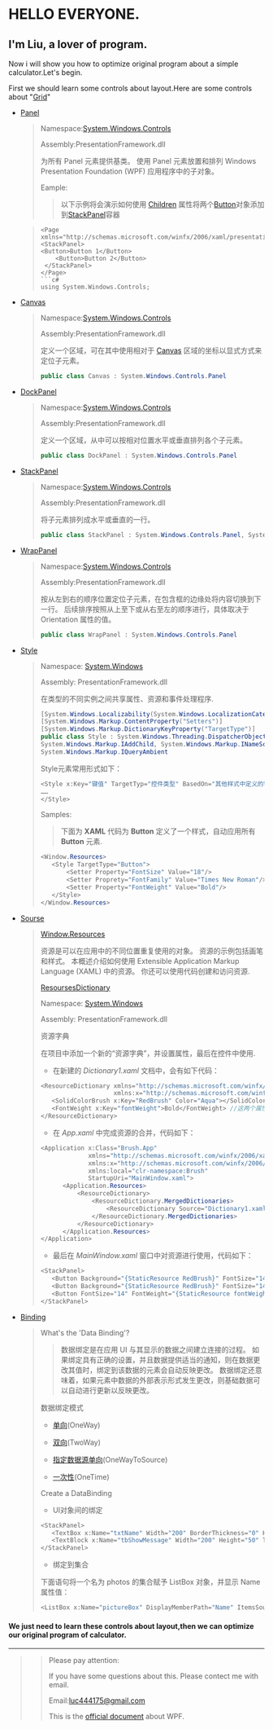 # HELLO EVERYONE.
## I'm Liu, a lover of program.

Now i will show you how to optimize original program about a simple calculator.Let's begin.

First we should learn some controls about layout.Here are some controls about "[Grid](https://learn.microsoft.com/zh-cn/dotnet/desktop/wpf/controls/grid?view=netframeworkdesktop-4.8)"

* [Panel](https://learn.microsoft.com/zh-cn/dotnet/api/system.windows.controls.panel?view=windowsdesktop-8.0)
  >Namespace:[System.Windows.Controls](https://learn.microsoft.com/zh-cn/dotnet/api/system.windows.controls?view=windowsdesktop-8.0)
  >
  >Assembly:PresentationFramework.dll
  >
  >为所有 Panel 元素提供基类。 使用 Panel 元素放置和排列 Windows Presentation Foundation (WPF) 应用程序中的子对象。
  >
  >Eample:
  >>以下示例将会演示如何使用 [Children](https://learn.microsoft.com/zh-cn/dotnet/api/system.windows.controls.panel.children?view=windowsdesktop-8.0) 属性将两个[Button](https://learn.microsoft.com/zh-cn/dotnet/api/system.windows.controls.button?view=windowsdesktop-8.0)对象添加到[StackPanel](https://learn.microsoft.com/zh-cn/dotnet/api/system.windows.controls.stackpanel?view=windowsdesktop-8.0)容器

  >```XAML
  ><Page xmlns="http://schemas.microsoft.com/winfx/2006/xaml/presentation">
  ><StackPanel>
  ><Button>Button 1</Button>
  >     <Button>Button 2</Button>
  >  </StackPanel>
  ></Page>
  >```c#
  >using System.Windows.Controls;
  >
  
* [Canvas](https://learn.microsoft.com/zh-cn/dotnet/api/system.windows.controls.canvas?view=windowsdesktop-8.0)
  >Namespace:[System.Windows.Controls](https://learn.microsoft.com/zh-cn/dotnet/api/system.windows.controls?view=windowsdesktop-8.0)
  >
  >Assembly:PresentationFramework.dll
  >
  >定义一个区域，可在其中使用相对于 [Canvas](https://learn.microsoft.com/zh-cn/dotnet/api/system.windows.controls.canvas?view=windowsdesktop-8.0) 区域的坐标以显式方式来定位子元素。
  >
  >```c#
  >public class Canvas : System.Windows.Controls.Panel
  
* [DockPanel](https://learn.microsoft.com/zh-cn/dotnet/api/system.windows.controls.dockpanel?view=windowsdesktop-8.0)
    >Namespace:[System.Windows.Controls](https://learn.microsoft.com/zh-cn/dotnet/api/system.windows.controls?view=windowsdesktop-8.0)
    >
    >Assembly:PresentationFramework.dll
    >
    >定义一个区域，从中可以按相对位置水平或垂直排列各个子元素。
    >
    >```c#
    >public class DockPanel : System.Windows.Controls.Panel
    
 * [StackPanel](https://learn.microsoft.com/zh-cn/dotnet/api/system.windows.controls.stackpanel?view=windowsdesktop-8.0)
    >Namespace:[System.Windows.Controls](https://learn.microsoft.com/zh-cn/dotnet/api/system.windows.controls?view=windowsdesktop-8.0)
    >
    >Assembly:PresentationFramework.dll
    >
    >将子元素排列成水平或垂直的一行。
    >
    >```c#
    >public class StackPanel : System.Windows.Controls.Panel, System.Windows.Controls.Primitives.IScrollInfo
    
 * [WrapPanel](https://learn.microsoft.com/zh-cn/dotnet/api/system.windows.controls.wrappanel?view=windowsdesktop-8.0)
    >Namespace:[System.Windows.Controls](https://learn.microsoft.com/zh-cn/dotnet/api/system.windows.controls?view=windowsdesktop-8.0)
    >
    >Assembly:PresentationFramework.dll
    >
    >按从左到右的顺序位置定位子元素，在包含框的边缘处将内容切换到下一行。 后续排序按照从上至下或从右至左的顺序进行，具体取决于 Orientation 属性的值。
    >
    >```C#
    >public class WrapPanel : System.Windows.Controls.Panel
 * [Style](https://learn.microsoft.com/zh-cn/dotnet/api/system.windows.style?view=windowsdesktop-8.0)
   >Namespace: [System.Windows](https://learn.microsoft.com/zh-cn/dotnet/api/system.windows?view=windowsdesktop-8.0)
   >
   >Assembly: PresentationFramework.dll
   >
   >在类型的不同实例之间共享属性、资源和事件处理程序.
   >
   >```c#
   >[System.Windows.Localizability(System.Windows.LocalizationCategory.Ignore)]
   >[System.Windows.Markup.ContentProperty("Setters")]
   >[System.Windows.Markup.DictionaryKeyProperty("TargetType")]
   >public class Style : System.Windows.Threading.DispatcherObject,
   >System.Windows.Markup.IAddChild, System.Windows.Markup.INameScope, 
   >System.Windows.Markup.IQueryAmbient
   >```
   >
   >Style元素常用形式如下：
   >```c#
   ><Style x:Key="键值" TargetTyp="控件类型" BasedOn="其他样式中定义的键值">
   >……
   ></Style>
   >```
   >
   >Samples:
   >>下面为 **XAML** 代码为 **Button** 定义了一个样式，自动应用所有 **Button** 元素.
   >```c#
   ><Window.Resources>
   >    <Style TargetType="Button">
   >        <Setter Property="FontSize" Value="18"/>
   >        <Setter Proprety="FontFamily" Value="Times New Roman"/>
   >        <Setter Property="FontWeight" Value="Bold"/>
   >    </Style>
   ></Window.Resources>
   >```
 * [Sourse](https://learn.microsoft.com/zh-cn/dotnet/desktop/wpf/advanced/resources-wpf?view=netframeworkdesktop-4.8)
   >[Window.Resources](https://learn.microsoft.com/zh-cn/dotnet/desktop/wpf/systems/xaml-resources-overview?view=netdesktop-7.0)
   >
   >资源是可以在应用中的不同位置重复使用的对象。 资源的示例包括画笔和样式。 本概述介绍如何使用 Extensible Application Markup Language (XAML) 中的资源。 你还可以使用代码创建和访问资源.
   >
   >[ResoursesDictionary](https://learn.microsoft.com/zh-cn/dotnet/api/system.windows.resourcedictionary?view=windowsdesktop-8.0)
   >
   >Namespace: [System.Windows](https://learn.microsoft.com/zh-cn/dotnet/api/system.windows?view=windowsdesktop-8.0)
   >
   >Assembly: PresentationFramework.dll
   >
   >资源字典
   >
   >在项目中添加一个新的“资源字典”，并设置属性，最后在控件中使用.
   >
   >* 在新建的 *Dictionary1.xaml* 文档中，会有如下代码：
   >
   >```c#
   ><ResourceDictionary xmlns="http://schemas.microsoft.com/winfx/2006/xaml/presentation"
   >                     xmlns:x="http://schemas.microsoft.com/winfx/2006/xaml">
   >    <SolidColorBrush x:Key="RedBrush" Color="Aqua"></SolidColorBrush>
   >    <FontWeight x:Key="fontWeight">Bold</FontWeight> //这两个属性是需要自己设置
   ></ResourceDictionary>
   >```
   >
   >* 在 *App.xaml* 中完成资源的合并，代码如下：
   >
   >```c#
   ><Application x:Class="Brush.App"
   >              xmlns="http://schemas.microsoft.com/winfx/2006/xaml/presentation"
   >              xmlns:x="http://schemas.microsoft.com/winfx/2006/xaml"
   >              xmlns:local="clr-namespace:Brush"
   >              StartupUri="MainWindow.xaml">
   >       <Application.Resources>
   >           <ResourceDictionary>
   >               <ResourceDictionary.MergedDictionaries>
   >                   <ResourceDictionary Source="Dictionary1.xaml"/>
   >               </ResourceDictionary.MergedDictionaries>
   >           </ResourceDictionary>
   >       </Application.Resources>
   ></Application>
   >```
   >
   >* 最后在 *MainWindow.xaml* 窗口中对资源进行使用，代码如下：
   >
   >```c#
   ><StackPanel>
   >    <Button Background="{StaticResource RedBrush}" FontSize="14" Content="静态资源"/>
   >    <Button Background="{StaticResource RedBrush}" FontSize="14" Content="动态资源"/>
   >    <Button FontSize="14" FontWeight="{StaticResource fontWeight}" Content="修改颜色"/>
   ></StackPanel>
   >```
* [Binding](https://learn.microsoft.com/zh-cn/dotnet/desktop/wpf/data/data-binding-overview?view=netframeworkdesktop-4.8)
  >What's the 'Data Binding'?
  >
  >>数据绑定是在应用 UI 与其显示的数据之间建立连接的过程。 如果绑定具有正确的设置，并且数据提供适当的通知，则在数据更改其值时，绑定到该数据的元素会自动反映更改。 数据绑定还意味着，如果元素中数据的外部表示形式发生更改，则基础数据可   以自动进行更新以反映更改。
  >>
  >数据绑定模式
  >
  >* [单向](https://learn.microsoft.com/zh-cn/dotnet/api/system.windows.data.bindingmode#system-windows-data-bindingmode-oneway)(OneWay)
  >
  >* [双向](https://learn.microsoft.com/zh-cn/dotnet/api/system.windows.data.bindingmode#system-windows-data-bindingmode-twoway)(TwoWay)
  >
  >* [指定数据源单向](https://learn.microsoft.com/zh-cn/dotnet/api/system.windows.data.bindingmode#system-windows-data-bindingmode-onewaytosource)(OneWayToSource)
  >
  >* [一次性](https://learn.microsoft.com/zh-cn/dotnet/api/system.windows.data.bindingmode#system-windows-data-bindingmode-onetime)(OneTime)
  >
  >Create a DataBinding
  >
  >* UI对象间的绑定
  >```C#
  ><StackPanel>
  >    <TextBox x:Name="txtName" Width="200" BorderThickness="0" Height="50" Text="Source Element" TextChanged="txtName_TextChanged" />
  >    <TextBlock x:Name="tbShowMessage" Width="200" Height="50" Text="{Binding ElementName=txtName, Path=Text}" /> 
  ></StackPanel>
  >```
  >
  >* 绑定到集合
  >
  >下面语句将一个名为 photos 的集合赋予 ListBox 对象，并显示 Name 属性值：
  >```C#
  ><ListBox x:Name="pictureBox" DisplayMemberPath="Name" ItemsSource="{Binding {DynamicResource photos}}" />
  >```
#### We just need to learn these controls about layout,then we can optimize our original program of calculator.

********

>>Please pay attention:
>>
>>If you have some questions about this. Please contect me with email.
>>
>>Email:luc444175@gmail.com
>>
>>This is the [official document](https://learn.microsoft.com/zh-cn/dotnet/desktop/wpf/controls/?view=netframeworkdesktop-4.8) about WPF.
     
     




  
